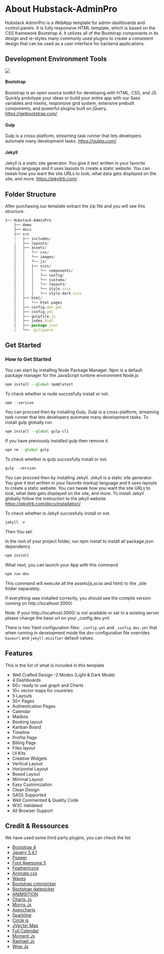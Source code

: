 # About Hubstack-AdminPro

Hubstack AdminPro is a WebApp template for admin dashboards and control panels. It is fully responsive HTML template, which is based on the CSS framework Bootstrap 4. It utilizes all of the Bootstrap components in its design and re-styles many commonly used plugins to create a consistent design that can be used as a user interface for backend applications.

## Development Environment Tools

<p><img src="https://hubstack.netlify.com/assets/images/powered_by.png"></p>


#### Bootstrap

Bootstrap is an open source toolkit for developing with HTML, CSS, and JS. Quickly prototype your ideas or build your entire app with our Sass variables and mixins, responsive grid system, extensive prebuilt components, and powerful plugins built on jQuery. https://getbootstrap.com/

#### Gulp

Gulp is a cross-platform, streaming task runner that lets developers automate many development tasks. https://gulpjs.com/

#### Jekyll

Jekyll is a static site generator. You give it text written in your favorite markup language and it uses layouts to create a static website. You can tweak how you want the site URLs to look, what data gets displayed on the site, and more. https://jekyllrb.com/



## Folder Structure

After purchasing our template extract the zip file and you will see this structure.

```javascript
├── Hubstack-AdminPro   
    ├── demo 
    ├── docs
    ├── src  
    |   ├── includes/
    |   ├── layouts/
    │   ├── assets/
    │   │   └── css/
    │   │   └── images/
    │   │   └── js/
    │   │   ├── scss/
    │   │   │   └── components/
    │   │   │   └── config/
    │   │   │   └── customs/
    │   │   │   └── layouts/
    │   │   │   └── style.scss
    │   │   │   └── style-dark.scss
    │   ├── html/
    │   │   └── html pages
    │   ├── config.dev.yml
    │   ├── config.yml
    │   ├── gulpfile.js
    │   ├── index.html
    │   ├── package.json
    |   └── .gitignore
```

## Get Started

### How to Get Started

You can start by installing Node Package Manager. Npm is a default package manager for the JavaScript runtime environment Node.js

```javascript
npm install --global npm@latest
```

To check whether is node succesfully install or not.

```javascript
npm --version
```

You can procced then by installing Gulp. Gulp is a cross-platform, streaming task runner that lets developers automate many development tasks. To install gulp globally run


```javascript
npm install --global gulp-cli
```

If you have previously installed gulp then remove it.

```javascript
npm rm --global gulp
```

To check whether is gulp succesfully install or not.

```javascript
gulp --version
```

You can procced then by installing Jekyll. Jekyll is a static site generator. You give it text written in your favorite markup language and it uses layouts to create a static website. You can tweak how you want the site URLs to look, what data gets displayed on the site, and more. To install Jekyll globally follow the instruction to the jekyll website
https://jekyllrb.com/docs/installation/


To check whether is Jekyll succesfully install or not.

```javascript
jekyll -v
```

Then You set.

In the root of your project folder, run npm install to install all package.json dependency

```javascript
npm install
```

What next, you can launch your App with this command


```javascript
npm run dev
```

This command will execute all the assets(js,scss and html) to the _site folder separately.

If everything was installed correctly, you should see the compile version running on http://localhost:3000/

Note: If your http://localhost:3000/ is not available or set to a existing server please change the base url on your _config.dev.yml

There is two Yaml configuration files: `_config.yml` and `_config.dev.yml` that when running in development mode the _dev_ configuration file overrides `baseurl` and `jekyll-minifier` default values.

## Features

This is the list of what is included in this template

- Well Crafted Design
-2 Modes (Light & Dark Mode)
- 4 Dashboards
- 60+ ready to use graph and Charts
- 10+ vector maps for countries
- 5 Layouts
- 50+ Pages
- Authentication Pages
- Calendar
- Mailbox
- Booking layout
- Kanban Board
- Timeline
- Profile Page
- Billing Page
- Files layout
- UI Kits
- Creative Widgets
- Vertical Layout
- Horizontal Layout
- Boxed Layout
- Minimal Layout
- Easy Customization
- Clean Design
- SASS Supported
- Well Commented & Quality Code
- W3C Validated
- All Browser Support

## Credit & Ressources

We have used some third party plugins, you can check the list
- [Bootstrap 4](https://getbootstrap.com/)
- [Jquery 3.4.1](https://jquery.com/)
- [Popper](https://popper.js.org/)
- [Font Awesome 5](https://fontawesome.com/changelog/latest)
- [Feathericons](https://feathericons.com/)
- [Animate.css](https://daneden.github.io/animate.css/)
- [Waves](http://fian.my.id/Waves)
- [Bootstrap colorpicker](https://github.com/itsjavi/bootstrap-colorpicker.git)
- [Bootstrap datepicker](https://bootstrap-datepicker.readthedocs.io/en/latest/)
- [ANIMSITION](https://git.blivesta.com/animsition/")
- [Charts Js](https://www.chartjs.org/)
- [Morris Js](https://morrisjs.github.io/morris.js/index.html)
- [Apexcharts](https://apexcharts.com/)
- [Sparkline](https://omnipotent.net/jquery.sparkline/#s-about)
- [Circle js](https://github.com/lugolabs/circles)
- [JVector Map](https://jvectormap.com/)
- [Full Calendar](https://fullcalendar.io/)
- [Moment Js](https://momentjs.com/)
- [Raphael Js](http://raphaeljs.com/)
- [Wow Js](https://wowjs.uk/docs)

